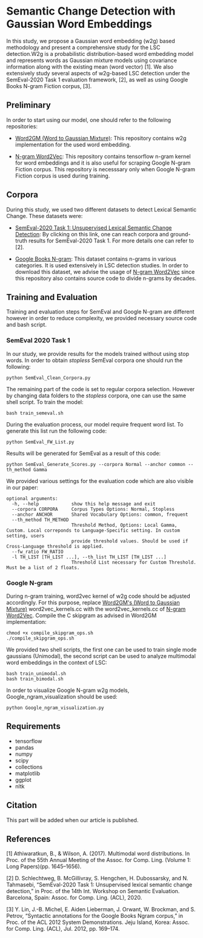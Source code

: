 # Semantic Change Detection with Gaussian Word Embeddings

In this study, we propose a Gaussian word embedding (w2g) based methodology and present a comprehensive study for the LSC detection.W2g is a probabilistic distribution-based word embedding model and represents words as Gaussian mixture models using covariance information along with the existing mean (word vector) [1]. We also extensively study several aspects of w2g-based LSC detection under the SemEval-2020 Task 1 evaluation framework, [2], as well as using Google Books N-gram Fiction corpus, [3].

## Preliminary

In order to start using our model, one should refer to the following repositories:

* [Word2GM (Word to Gaussian Mixture)](https://github.com/benathi/word2gm): This repository contains w2g implementation for the used word embedding. 

* [N-gram Word2Vec](https://github.com/ziyin-dl/ngram-word2vec): This repository contains tensorflow n-gram kernel for word embeddings and it is also useful for scraping Google N-gram Fiction corpus. This repository is necesssary only when Google N-gram Fiction corpus is used during training.

## Corpora

During this study, we used two different datasets to detect Lexical Semantic Change. These datasets were:

* [SemEval-2020 Task 1: Unsupervised Lexical Semantic Change Detection](https://www.ims.uni-stuttgart.de/en/research/resources/corpora/sem-eval-ulscd/): By clicking on this link, one can reach corpora and ground-truth results for SemEval-2020 Task 1. For more details one can refer to [2]. 

* [Google Books N-gram](https://storage.googleapis.com/books/ngrams/books/datasetsv3.html): This dataset contains n-grams in various categories. It is used extensively in LSC detection studies. In order to download this dataset, we advise the usage of [N-gram Word2Vec](https://github.com/ziyin-dl/ngram-word2vec) since this repository also contains source code to divide n-grams by decades.

## Training and Evaluation

Training and evaluation steps for SemEval and Google N-gram are different however in order to reduce complexity, we provided necessary source code and bash script.

### SemEval 2020 Task 1

In our study, we provide results for the models trained without using stop words. In order to obtain *stopless* SemEval corpora one should run the following:

```
python SemEval_Clean_Corpora.py
```

The remaining part of the code is set to regular corpora selection. However by changing data folders to the *stopless* corpora, one can use the same shell script. To train the model:

```
bash train_semeval.sh
```

During the evaluation process, our model require frequent word list. To generate this list run the following code:

```
python SemEval_FW_List.py
```

Results will be generated for SemEval as a result of this code:

```
python SemEval_Generate_Scores.py --corpora Normal --anchor common --th_method Gamma
```

We provided various settings for the evaluation code which are also visible in our paper:

```
optional arguments:
  -h, --help            show this help message and exit
  --corpora CORPORA     Corpus Types Options: Normal, Stopless
  --anchor ANCHOR       Shared Vocabulary Options: common, frequent
  --th_method TH_METHOD
                        Threshold Method, Options: Local Gamma, Custom. Local correponds to Language-Specific setting. In custom setting, users  
                        provide threshold values. Should be used if Cross-Language threshold is applied.
  --fw_ratio FW_RATIO
  -l TH_LIST [TH_LIST ...], --th_list TH_LIST [TH_LIST ...]
                        Threshold List necessary for Custom Threshold. Must be a list of 2 floats.
```


### Google N-gram

During n-gram training, word2vec kernel of w2g code should be adjusted accordingly. For this purpose, replace [Word2GM's (Word to Gaussian Mixture)](https://github.com/benathi/word2gm) word2vec_kernels.cc with the word2vec_kernels.cc of [N-gram Word2Vec](https://github.com/ziyin-dl/ngram-word2vec). Compile the C skipgram as advised in Word2GM implementation:

```
chmod +x compile_skipgram_ops.sh
./compile_skipgram_ops.sh
```

We provided two shell scripts, the first one can be used to train single mode gaussians (Unimodal), the second script can be used to analyze multimodal word embeddings in the context of LSC:


```
bash train_unimodal.sh
bash train_bimodal.sh
```

In order to visualize Google N-gram w2g models, Google_ngram_visualization should be used:

```
python Google_ngram_visualization.py
```

## Requirements
* tensorflow 
* pandas
* numpy
* scipy
* collections
* matplotlib
* ggplot
* nltk

## Citation

This part will be added when our article is published.

## References

[1] Athiwaratkun, B., & Wilson, A. (2017). Multimodal  word  distributions. In Proc. of the 55th Annual Meeting of the Assoc. for Comp. Ling. (Volume 1: Long  Papers)(pp. 1645–1656).

[2] D. Schlechtweg, B. McGillivray, S. Hengchen, H. Dubossarsky, and N. Tahmasebi, “SemEval-2020 Task 1: Unsupervised lexical semantic change detection,” in Proc. of the 14th Int. Workshop on Semantic Evaluation. Barcelona, Spain: Assoc. for Comp. Ling. (ACL), 2020.

[3] Y. Lin, J.-B. Michel, E. Aiden Lieberman, J. Orwant, W. Brockman, and S. Petrov, “Syntactic annotations for the Google Books Ngram corpus,” in Proc. of the ACL 2012 System Demonstrations. Jeju Island, Korea: Assoc. for Comp. Ling. (ACL), Jul. 2012, pp. 169–174.


